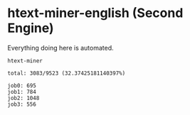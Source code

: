 # htext-miner-english (Second Engine)

Everything doing here is automated.

```
htext-miner

total: 3083/9523 (32.37425181140397%)

job0: 695
job1: 784
job2: 1048
job3: 556
```